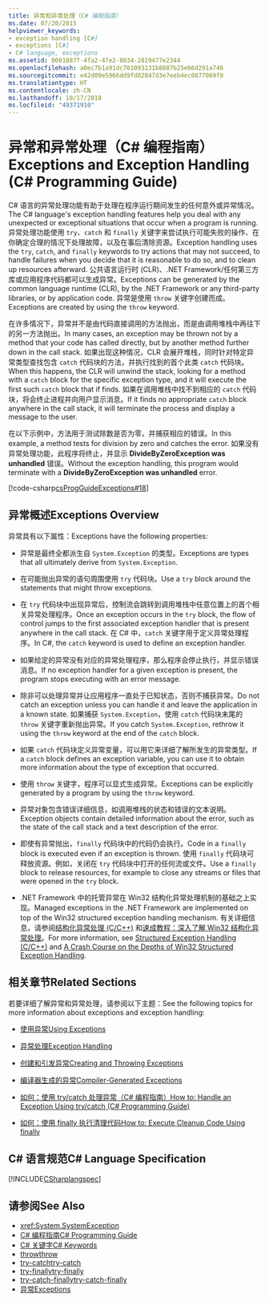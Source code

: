 ```yaml
---
title: 异常和异常处理（C# 编程指南）
ms.date: 07/20/2015
helpviewer_keywords:
- exception handling [C#]
- exceptions [C#]
- C# language, exceptions
ms.assetid: 0001887f-4fa2-47e2-8034-2819477e2344
ms.openlocfilehash: a0ec7b1a91dc701093131b8807b25e66d291a746
ms.sourcegitcommit: e42d09e5966dd9fd02847d3e7eeb4ec0877069f8
ms.translationtype: HT
ms.contentlocale: zh-CN
ms.lasthandoff: 10/17/2018
ms.locfileid: "49371910"
---
```

# <a name="exceptions-and-exception-handling-c-programming-guide"></a><span data-ttu-id="5936f-102">异常和异常处理（C# 编程指南）</span><span class="sxs-lookup"><span data-stu-id="5936f-102">Exceptions and Exception Handling (C# Programming Guide)</span></span>
<span data-ttu-id="5936f-103">C# 语言的异常处理功能有助于处理在程序运行期间发生的任何意外或异常情况。</span><span class="sxs-lookup"><span data-stu-id="5936f-103">The C# language's exception handling features help you deal with any unexpected or exceptional situations that occur when a program is running.</span></span> <span data-ttu-id="5936f-104">异常处理功能使用 `try`、`catch` 和 `finally` 关键字来尝试执行可能失败的操作、在你确定合理的情况下处理故障，以及在事后清除资源。</span><span class="sxs-lookup"><span data-stu-id="5936f-104">Exception handling uses the `try`, `catch`, and `finally` keywords to try actions that may not succeed, to handle failures when you decide that it is reasonable to do so, and to clean up resources afterward.</span></span> <span data-ttu-id="5936f-105">公共语言运行时 (CLR)、.NET Framework/任何第三方库或应用程序代码都可以生成异常。</span><span class="sxs-lookup"><span data-stu-id="5936f-105">Exceptions can be generated by the common language runtime (CLR), by the .NET Framework or any third-party libraries, or by application code.</span></span> <span data-ttu-id="5936f-106">异常是使用 `throw` 关键字创建而成。</span><span class="sxs-lookup"><span data-stu-id="5936f-106">Exceptions are created by using the `throw` keyword.</span></span>  
  
 <span data-ttu-id="5936f-107">在许多情况下，异常并不是由代码直接调用的方法抛出，而是由调用堆栈中再往下的另一方法抛出。</span><span class="sxs-lookup"><span data-stu-id="5936f-107">In many cases, an exception may be thrown not by a method that your code has called directly, but by another method further down in the call stack.</span></span> <span data-ttu-id="5936f-108">如果出现这种情况，CLR 会展开堆栈，同时针对特定异常类型查找包含 `catch` 代码块的方法，并执行找到的首个此类 `catch` 代码块。</span><span class="sxs-lookup"><span data-stu-id="5936f-108">When this happens, the CLR will unwind the stack, looking for a method with a `catch` block for the specific exception type, and it will execute the first such `catch` block that if finds.</span></span> <span data-ttu-id="5936f-109">如果在调用堆栈中找不到相应的 `catch` 代码块，将会终止进程并向用户显示消息。</span><span class="sxs-lookup"><span data-stu-id="5936f-109">If it finds no appropriate `catch` block anywhere in the call stack, it will terminate the process and display a message to the user.</span></span>  
  
 <span data-ttu-id="5936f-110">在以下示例中，方法用于测试除数是否为零，并捕获相应的错误。</span><span class="sxs-lookup"><span data-stu-id="5936f-110">In this example, a method tests for division by zero and catches the error.</span></span> <span data-ttu-id="5936f-111">如果没有异常处理功能，此程序将终止，并显示 **DivideByZeroException was unhandled** 错误。</span><span class="sxs-lookup"><span data-stu-id="5936f-111">Without the exception handling, this program would terminate with a **DivideByZeroException was unhandled** error.</span></span>  
  
 [!code-csharp[csProgGuideExceptions#18](../../../csharp/programming-guide/exceptions/codesnippet/CSharp/exceptions-and-exception-handling_1.cs)]  
  
## <a name="exceptions-overview"></a><span data-ttu-id="5936f-112">异常概述</span><span class="sxs-lookup"><span data-stu-id="5936f-112">Exceptions Overview</span></span>  
 <span data-ttu-id="5936f-113">异常具有以下属性：</span><span class="sxs-lookup"><span data-stu-id="5936f-113">Exceptions have the following properties:</span></span>  
  
-   <span data-ttu-id="5936f-114">异常是最终全都派生自 `System.Exception` 的类型。</span><span class="sxs-lookup"><span data-stu-id="5936f-114">Exceptions are types that all ultimately derive from `System.Exception`.</span></span>  
  
-   <span data-ttu-id="5936f-115">在可能抛出异常的语句周围使用 `try` 代码块。</span><span class="sxs-lookup"><span data-stu-id="5936f-115">Use a `try` block around the statements that might throw exceptions.</span></span>  
  
-   <span data-ttu-id="5936f-116">在 `try` 代码块中出现异常后，控制流会跳转到调用堆栈中任意位置上的首个相关异常处理程序。</span><span class="sxs-lookup"><span data-stu-id="5936f-116">Once an exception occurs in the `try` block, the flow of control jumps to the first associated exception handler that is present anywhere in the call stack.</span></span> <span data-ttu-id="5936f-117">在 C# 中，`catch` 关键字用于定义异常处理程序。</span><span class="sxs-lookup"><span data-stu-id="5936f-117">In C#, the `catch` keyword is used to define an exception handler.</span></span>  
  
-   <span data-ttu-id="5936f-118">如果给定的异常没有对应的异常处理程序，那么程序会停止执行，并显示错误消息。</span><span class="sxs-lookup"><span data-stu-id="5936f-118">If no exception handler for a given exception is present, the program stops executing with an error message.</span></span>  
  
-   <span data-ttu-id="5936f-119">除非可以处理异常并让应用程序一直处于已知状态，否则不捕获异常。</span><span class="sxs-lookup"><span data-stu-id="5936f-119">Do not catch an exception unless you can handle it and leave the application in a known state.</span></span> <span data-ttu-id="5936f-120">如果捕获 `System.Exception`，使用 `catch` 代码块末尾的 `throw` 关键字重新抛出异常。</span><span class="sxs-lookup"><span data-stu-id="5936f-120">If you catch `System.Exception`, rethrow it using the `throw` keyword at the end of the `catch` block.</span></span>  
  
-   <span data-ttu-id="5936f-121">如果 `catch` 代码块定义异常变量，可以用它来详细了解所发生的异常类型。</span><span class="sxs-lookup"><span data-stu-id="5936f-121">If a `catch` block defines an exception variable, you can use it to obtain more information about the type of exception that occurred.</span></span>  
  
-   <span data-ttu-id="5936f-122">使用 `throw` 关键字，程序可以显式生成异常。</span><span class="sxs-lookup"><span data-stu-id="5936f-122">Exceptions can be explicitly generated by a program by using the `throw` keyword.</span></span>  
  
-   <span data-ttu-id="5936f-123">异常对象包含错误详细信息，如调用堆栈的状态和错误的文本说明。</span><span class="sxs-lookup"><span data-stu-id="5936f-123">Exception objects contain detailed information about the error, such as the state of the call stack and a text description of the error.</span></span>  
  
-   <span data-ttu-id="5936f-124">即使有异常抛出，`finally` 代码块中的代码仍会执行。</span><span class="sxs-lookup"><span data-stu-id="5936f-124">Code in a `finally` block is executed even if an exception is thrown.</span></span> <span data-ttu-id="5936f-125">使用 `finally` 代码块可释放资源。例如，关闭在 `try` 代码块中打开的任何流或文件。</span><span class="sxs-lookup"><span data-stu-id="5936f-125">Use a `finally` block to release resources, for example to close any streams or files that were opened in the `try` block.</span></span>  
  
-   <span data-ttu-id="5936f-126">.NET Framework 中的托管异常在 Win32 结构化异常处理机制的基础之上实现。</span><span class="sxs-lookup"><span data-stu-id="5936f-126">Managed exceptions in the .NET Framework are implemented on top of the Win32 structured exception handling mechanism.</span></span> <span data-ttu-id="5936f-127">有关详细信息，请参阅[结构化异常处理 (C/C++)](/cpp/cpp/structured-exception-handling-c-cpp) 和[速成教程：深入了解 Win32 结构化异常处理](https://bytepointer.com/resources/pietrek_crash_course_depths_of_win32_seh.htm)。</span><span class="sxs-lookup"><span data-stu-id="5936f-127">For more information, see [Structured Exception Handling (C/C++)](/cpp/cpp/structured-exception-handling-c-cpp) and [A Crash Course on the Depths of Win32 Structured Exception Handling](https://bytepointer.com/resources/pietrek_crash_course_depths_of_win32_seh.htm).</span></span>  
  
## <a name="related-sections"></a><span data-ttu-id="5936f-128">相关章节</span><span class="sxs-lookup"><span data-stu-id="5936f-128">Related Sections</span></span>  
 <span data-ttu-id="5936f-129">若要详细了解异常和异常处理，请参阅以下主题：</span><span class="sxs-lookup"><span data-stu-id="5936f-129">See the following topics for more information about exceptions and exception handling:</span></span>  
  
-   [<span data-ttu-id="5936f-130">使用异常</span><span class="sxs-lookup"><span data-stu-id="5936f-130">Using Exceptions</span></span>](../../../csharp/programming-guide/exceptions/using-exceptions.md)  
  
-   [<span data-ttu-id="5936f-131">异常处理</span><span class="sxs-lookup"><span data-stu-id="5936f-131">Exception Handling</span></span>](../../../csharp/programming-guide/exceptions/exception-handling.md)  
  
-   [<span data-ttu-id="5936f-132">创建和引发异常</span><span class="sxs-lookup"><span data-stu-id="5936f-132">Creating and Throwing Exceptions</span></span>](../../../csharp/programming-guide/exceptions/creating-and-throwing-exceptions.md)  
  
-   [<span data-ttu-id="5936f-133">编译器生成的异常</span><span class="sxs-lookup"><span data-stu-id="5936f-133">Compiler-Generated Exceptions</span></span>](../../../csharp/programming-guide/exceptions/compiler-generated-exceptions.md)  
  
-   [<span data-ttu-id="5936f-134">如何：使用 try/catch 处理异常（C# 编程指南）</span><span class="sxs-lookup"><span data-stu-id="5936f-134">How to: Handle an Exception Using try/catch (C# Programming Guide)</span></span>](../../../csharp/programming-guide/exceptions/how-to-handle-an-exception-using-try-catch.md)  
  
-   [<span data-ttu-id="5936f-135">如何：使用 finally 执行清理代码</span><span class="sxs-lookup"><span data-stu-id="5936f-135">How to: Execute Cleanup Code Using finally</span></span>](../../../csharp/programming-guide/exceptions/how-to-execute-cleanup-code-using-finally.md)  
  
## <a name="c-language-specification"></a><span data-ttu-id="5936f-136">C# 语言规范</span><span class="sxs-lookup"><span data-stu-id="5936f-136">C# Language Specification</span></span>  
 [!INCLUDE[CSharplangspec](~/includes/csharplangspec-md.md)]  
  
## <a name="see-also"></a><span data-ttu-id="5936f-137">请参阅</span><span class="sxs-lookup"><span data-stu-id="5936f-137">See Also</span></span>

- <xref:System.SystemException>  
- [<span data-ttu-id="5936f-138">C# 编程指南</span><span class="sxs-lookup"><span data-stu-id="5936f-138">C# Programming Guide</span></span>](../../../csharp/programming-guide/index.md)  
- [<span data-ttu-id="5936f-139">C# 关键字</span><span class="sxs-lookup"><span data-stu-id="5936f-139">C# Keywords</span></span>](../../../csharp/language-reference/keywords/index.md)  
- [<span data-ttu-id="5936f-140">throw</span><span class="sxs-lookup"><span data-stu-id="5936f-140">throw</span></span>](../../../csharp/language-reference/keywords/throw.md)  
- [<span data-ttu-id="5936f-141">try-catch</span><span class="sxs-lookup"><span data-stu-id="5936f-141">try-catch</span></span>](../../../csharp/language-reference/keywords/try-catch.md)  
- [<span data-ttu-id="5936f-142">try-finally</span><span class="sxs-lookup"><span data-stu-id="5936f-142">try-finally</span></span>](../../../csharp/language-reference/keywords/try-finally.md)  
- [<span data-ttu-id="5936f-143">try-catch-finally</span><span class="sxs-lookup"><span data-stu-id="5936f-143">try-catch-finally</span></span>](../../../csharp/language-reference/keywords/try-catch-finally.md)  
- [<span data-ttu-id="5936f-144">异常</span><span class="sxs-lookup"><span data-stu-id="5936f-144">Exceptions</span></span>](../../../standard/exceptions/index.md)  

